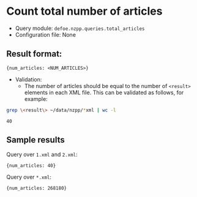 # Count total number of articles

* Query module: `defoe.nzpp.queries.total_articles`
* Configuration file: None

Result format:
----------------------------------------------------------

```
{num_articles: <NUM_ARTICLES>}
```

* Validation:
  - The number of articles should be equal to the number of `<result>` elements in each XML file. This can be validated as follows, for example:

```bash
grep \<result\> ~/data/nzpp/*xml | wc -l
```
```
40
```

## Sample results

Query over `1.xml` and `2.xml`:

```
{num_articles: 40}
```

Query over `*.xml`:

```
{num_articles: 268180}
```
